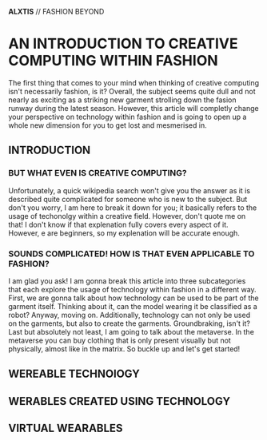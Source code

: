 **ALXTIS** // FASHION BEYOND
# AN INTRODUCTION TO CREATIVE COMPUTING WITHIN FASHION
The first thing that comes to your mind when thinking of creative computing isn't necessarily fashion, is it? Overall, the subject seems quite dull and not nearly as exciting as a striking new garment strolling down the fasion runway during the latest season. However, this article will completly change your perspective on technology within fashion and is going to open up a whole new dimension for you to get lost and mesmerised in.

## INTRODUCTION
### BUT WHAT EVEN IS CREATIVE COMPUTING?
Unfortunately, a quick wikipedia search won't give you the answer as it is described quite complicated for someone who is new to the subject. But don't you worry, I am here to break it down for you; it basically refers to the usage of techonolgy within a creative field. However, don't quote me on that! I don't know if that explenation fully covers every aspect of it. However, e are beginners, so my explenation will be accurate enough.

### SOUNDS COMPLICATED! HOW IS THAT EVEN APPLICABLE TO FASHION?
I am glad you ask! I am gonna break this article into three subcategories that each explore the usage of technology within fashion in a different way. First, we are gonna talk about how technology can be used to be part of the garment itself. Thinking about it, can the model wearing it be classified as a robot? Anyway, moving on. Additionally, technology can not only be used on the garments, but also to create the garments. Groundbraking, isn't it? Last but absolutely not least, I am going to talk about the metaverse. In the metaverse you can buy clothing that is only present visually but not physically, almost like in the matrix. 
So buckle up and let's get started!

## WEREABLE TECHNOlOGY

## WERABLES CREATED USING TECHNOLOGY

## VIRTUAL WEARABLES
